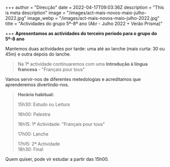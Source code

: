 +++
author = "Direcção"
date = 2022-04-17T09:03:36Z
description = "This is meta description"
image = "/images/act-mais-novos-maio-julho-2022.jpg"
image_webp = "/images/act-mais-novos-maio-julho-2022.jpg"
title = "Actividades do grupo 5º-8º ano (Abr - Julho 2022 + Verão Prisma)"

+++
**Apresentamos as actividades do terceiro período para o grupo do 5º-8 ano**

Mantemos duas actividades por tarde: uma até ao lanche (mais curta: 30 ou 45m) e outra depois do lanche.

> Na 1ª actividade continuaremos com uma **Introdução à língua francesa** - "Français pour tous"

Vamos servir-nos de diferentes metedologias e acreditamos que aprenderemos divertindo-nos.

> **Horário habitual:**
>
> 15h30: Estudo ou Leitura
>
> 16h00: Palestra
>
> 16h15: 1ª Actividade: "Français pour tous"
>
> 17h00: Lanche
>
> 17h15: 2ª Actividade  
> 18h30: Final

Quem quiser, pode vir estudar a partir das 15h00.
